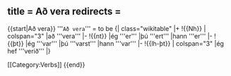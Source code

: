 title = Að vera
redirects =
---

{{start|Að vera}}
'''`Að vera`''' = to be
{| class="wikitable"
|+
!{{Nh}}
| colspan="3" |að '''vera'''
|-
!{{nt}}
|ég '''er'''
|þú '''ert'''
|hann '''er'''
|-
!{{þt}}
|ég '''var'''
|þú '''varst'''
|hann '''var'''
|-
!{{lh-þt}}
| colspan="3" |ég hef '''verið'''
|}

[[Category:Verbs]]
{{end}}
